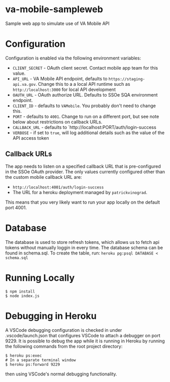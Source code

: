 # va-mobile-sampleweb
Sample web app to simulate use of VA Mobile API

# Configuration

Configuration is enabled via the following environment variables:

- `CLIENT_SECRET` - OAuth client secret. Contact mobile app team for this value.
- `API_URL` - VA Mobile API endpoint, defaults to `https://staging-api.va.gov`. 
Change this to a a local API runtime such as `http://localhost:3000` for 
local API development
- `OAUTH_URL` - OAuth authorize URL. Defaults to SSOe SQA environment endpoint.
- `CLIENT_ID` - defaults to `VAMobile`. You probably don't need to change this.
- `PORT` - defaults to  `4001`. Change to run on a different port, but see 
note below about restrictions on callback URLs.
- `CALLBACK_URL` - defaults to `http://localhost:PORT/auth/login-success
- `VERBOSE` - if set to `true`, will log additional details such as the value 
of the API access token

## Callback URLs

The app needs to listen on a specified callback URL that is pre-configured in 
the SSOe OAuth provider. The only values currently configured other than the 
custom mobile callback URL are:

- `http://localhost:4001/auth/login-success`
- The URL for a heroku deployment managed by `patrickvinograd`.

This means that you very likely want to run your app locally on the default 
port 4001.

# Database

The database is used to store refresh tokens, which allows us to fetch api tokens without manually loggin in every time. The database schema can be found in schema.sql. To create the table, run:
`heroku pg:psql DATABASE < schema.sql`

# Running Locally

```
$ npm install
$ node index.js

```

# Debugging in Heroku

A VSCode debugging configuration is checked in under .vscode/launch.json that configures 
VSCode to attach a debugger on port 9229. It is possible to debug the 
app while it is running in Heroku by running the following commands from the root project directory:
```
$ heroku ps:exec
# In a separate terminal window
$ heroku ps:forward 9229
```
then using VSCode's normal debugging functionality.
